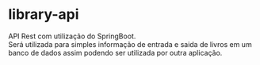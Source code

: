 # library-api

API Rest com utilização do SpringBoot.<br>
Será utilizada para simples informação de entrada e saida de livros em um banco de dados assim podendo ser utilizada por outra aplicação.
